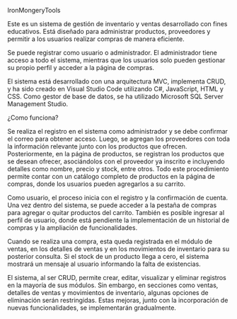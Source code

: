 IronMongeryTools

Este es un sistema de gestión de inventario y ventas desarrollado con fines educativos. Está diseñado para administrar productos, proveedores y permitir a los usuarios realizar compras de manera eficiente.

Se puede registrar como usuario o administrador. El administrador tiene acceso a todo el sistema, mientras que los usuarios solo pueden gestionar su propio perfil y acceder a la página de compras.

El sistema está desarrollado con una arquitectura MVC, implementa CRUD, y ha sido creado en Visual Studio Code utilizando C#, JavaScript, HTML y CSS. Como gestor de base de datos, se ha utilizado Microsoft SQL Server Management Studio.

¿Como funciona?

Se realiza el registro en el sistema como administrador y se debe confirmar el correo para obtener acceso. Luego, se agregan los proveedores con toda la información relevante junto con los productos que ofrecen. Posteriormente, en la página de productos, se registran los productos que se desean ofrecer, asociándolos con el proveedor ya inscrito e incluyendo detalles como nombre, precio y stock, entre otros. Todo este procedimiento permite contar con un catálogo completo de productos en la página de compras, donde los usuarios pueden agregarlos a su carrito.

Como usuario, el proceso inicia con el registro y la confirmación de cuenta. Una vez dentro del sistema, se puede acceder a la pestaña de compras para agregar o quitar productos del carrito. También es posible ingresar al perfil de usuario, donde está pendiente la implementación de un historial de compras y la ampliación de funcionalidades.

Cuando se realiza una compra, esta queda registrada en el módulo de ventas, en los detalles de ventas y en los movimientos de inventario para su posterior consulta. Si el stock de un producto llega a cero, el sistema mostrará un mensaje al usuario informando la falta de existencias.

El sistema, al ser CRUD, permite crear, editar, visualizar y eliminar registros en la mayoría de sus módulos. Sin embargo, en secciones como ventas, detalles de ventas y movimientos de inventario, algunas opciones de eliminación serán restringidas. Estas mejoras, junto con la incorporación de nuevas funcionalidades, se implementarán gradualmente.
